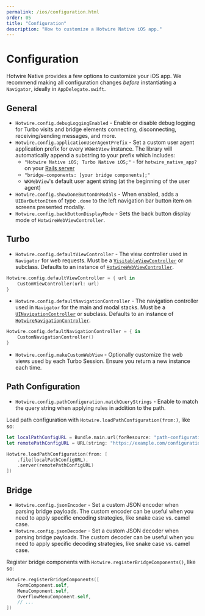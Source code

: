 ```yaml
---
permalink: /ios/configuration.html
order: 05
title: "Configuration"
description: "How to customize a Hotwire Native iOS app."
---
```


# Configuration

Hotwire Native provides a few options to customize your iOS app. We recommend making all configuration changes *before* instantiating a `Navigator`, ideally in `AppDelegate.swift`.

## General

* `Hotwire.config.debugLoggingEnabled` - Enable or disable debug logging for Turbo visits and bridge elements connecting, disconnecting, receiving/sending messages, and more.
* `Hotwire.config.applicationUserAgentPrefix` - Set a custom user agent application prefix for every `WKWebView` instance. The library will automatically append a substring to your prefix which includes:
    * `"Hotwire Native iOS; Turbo Native iOS;"` - for `hotwire_native_app?` on your [Rails server](https://github.com/hotwired/turbo-rails/blob/1aa7ba9d38dee1e1b4078a74404131122b907176/app/controllers/turbo/native/navigation.rb#L14)
    * `"bridge-components: [your bridge components];"`
    * `WKWebView`'s default user agent string (at the beginning of the user agent)
* `Hotwire.config.showDoneButtonOnModals` - When enabled, adds a `UIBarButtonItem` of type `.done` to the left navigation bar button item on screens presented modally.
* `Hotwire.config.backButtonDisplayMode` - Sets the back button display mode of `HotwireWebViewController`.

## Turbo

* `Hotwire.config.defaultViewController` - The view controller used in `Navigator` for web requests. Must be a [`VisitableViewController`](https://github.com/hotwired/hotwire-native-ios/blob/main/Source/Turbo/Visitable/VisitableViewController.swift) or subclass. Defaults to an instance of [`HotwireWebViewController`](https://github.com/hotwired/hotwire-native-ios/blob/main/Source/Turbo/ViewControllers/HotwireWebViewController.swift).

```swift
Hotwire.config.defaultViewController = { url in
    CustomViewController(url: url)
}
```

* `Hotwire.config.defaultNavigationController` - The navigation controller used in `Navigator` for the main and modal stacks. Must be a [`UINavigationController`](https://developer.apple.com/documentation/uikit/uinavigationcontroller) or subclass. Defaults to an instance of [`HotwireNavigationController`](https://github.com/hotwired/hotwire-native-ios/blob/main/Source/Turbo/ViewControllers/HotwireNavigationController.swift).

```swift
Hotwire.config.defaultNavigationController = { in
    CustomNavigationController()
}
```

* `Hotwire.config.makeCustomWebView` - Optionally customize the web views used by each Turbo Session. Ensure you return a new instance each time.

## Path Configuration

* `Hotwire.config.pathConfiguration.matchQueryStrings` - Enable to match the query string when applying rules in addition to the path.

Load path configuration with `Hotwire.loadPathConfiguration(from:)`, like so:

```swift
let localPathConfigURL = Bundle.main.url(forResource: "path-configuration", withExtension: "json")!
let remotePathConfigURL = URL(string: "https://example.com/configurations/ios_v1.json")!

Hotwire.loadPathConfiguration(from: [
    .file(localPathConfigURL),
    .server(remotePathConfigURL)
])
```

## Bridge

* `Hotwire.config.jsonEncoder` - Set a custom JSON encoder when parsing bridge payloads. The custom encoder can be useful when you need to apply specific encoding strategies, like snake case vs. camel case.
* `Hotwire.config.jsonDecoder` - Set a custom JSON decoder when parsing bridge payloads. The custom decoder can be useful when you need to apply specific decoding strategies, like snake case vs. camel case.

Register bridge components with `Hotwire.registerBridgeComponents()`, like so:

```swift
Hotwire.registerBridgeComponents([
    FormComponent.self,
    MenuComponent.self,
    OverflowMenuComponent.self,
    // ...
])
```
